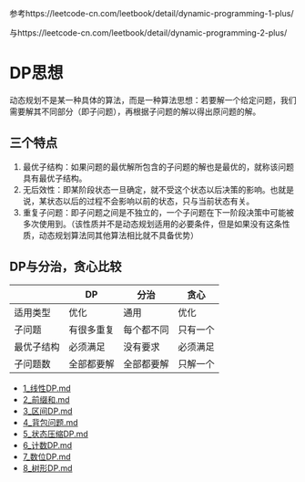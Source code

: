 参考https://leetcode-cn.com/leetbook/detail/dynamic-programming-1-plus/

与https://leetcode-cn.com/leetbook/detail/dynamic-programming-2-plus/

# DP思想

动态规划不是某一种具体的算法，而是一种算法思想：若要解一个给定问题，我们需要解其不同部分（即子问题），再根据子问题的解以得出原问题的解。

## 三个特点

1. 最优子结构：如果问题的最优解所包含的子问题的解也是最优的，就称该问题具有最优子结构。
2. 无后效性：即某阶段状态一旦确定，就不受这个状态以后决策的影响。也就是说，某状态以后的过程不会影响以前的状态，只与当前状态有关。
3. 重复子问题：即子问题之间是不独立的，一个子问题在下一阶段决策中可能被多次使用到。（该性质并不是动态规划适用的必要条件，但是如果没有这条性质，动态规划算法同其他算法相比就不具备优势）

## DP与分治，贪心比较

|            | DP         | 分治       | 贪心     |
| ---------- | ---------- | ---------- | -------- |
| 适用类型   | 优化       | 通用       | 优化     |
| 子问题     | 有很多重复 | 每个都不同 | 只有一个 |
| 最优子结构 | 必须满足   | 没有要求   | 必须满足 |
| 子问题数   | 全部都要解 | 全部都要解 | 只解一个 |



-  [1_线性DP.md](1_线性DP.md) 
-  [2_前缀和.md](2_前缀和.md) 
-  [3_区间DP.md](3_区间DP.md)  
-  [4_背包问题.md](4_背包问题.md)  
-  [5_状态压缩DP.md](5_状态压缩DP.md)  
-  [6_计数DP.md](6_计数DP.md) 
-  [7_数位DP.md](7_数位DP.md) 
-  [8_树形DP.md](8_树形DP.md) 